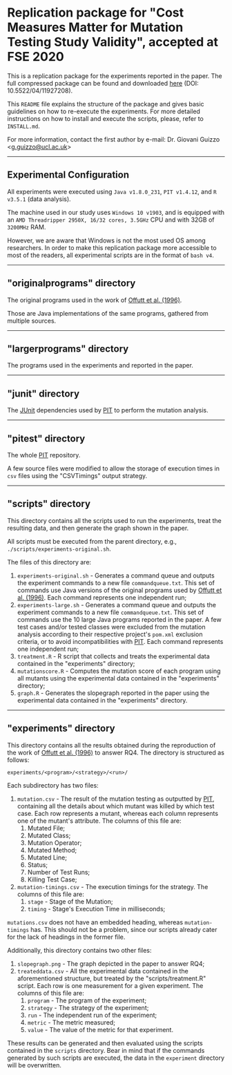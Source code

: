 # Replication package for "Cost Measures Matter for Mutation Testing Study Validity", accepted at FSE 2020

This is a replication package for the experiments reported in the paper. The full compressed package can be found and downloaded [here](https://doi.org/10.5522/04/11927208) (DOI: 10.5522/04/11927208).

This `README` file explains the structure of the package and gives basic guidelines on how to re-execute the experiments. For more detailed instructions on how to install and execute the scripts, please, refer to `INSTALL.md`.

For more information, contact the first author by e-mail: Dr. Giovani Guizzo \<g.guizzo@ucl.ac.uk\>

---

## Experimental Configuration

All experiments were executed using `Java v1.8.0_231`, `PIT v1.4.12`, and `R v3.5.1` (data analysis).

The machine used in our study uses `Windows 10 v1903`, and is equipped with an `AMD Threadripper 2950X, 16/32 cores, 3.5GHz` CPU and with 32GB of `3200MHz` RAM.

However, we are aware that Windows is not the most used OS among researchers. In order to make this replication package more accessible to most of the readers, all experimental scripts are in the format of `bash v4`.

---

## "originalprograms" directory

The original programs used in the work of [Offutt et al. (1996)][1].

Those are Java implementations of the same programs, gathered from multiple sources.

---

## "largerprograms" directory

The programs used in the experiments and reported in the paper.

---

## "junit" directory

The [JUnit][2] dependencies used by [PIT][3] to perform the mutation analysis.

---

## "pitest" directory

The whole [PIT][3] repository.

A few source files were modified to allow the storage of execution times in `csv` files using the "CSVTimings" output strategy.

---

## "scripts" directory

This directory contains all the scripts used to run the experiments, treat the resulting data, and then generate the graph shown in the paper.

All scripts must be executed from the parent directory, e.g., `./scripts/experiments-original.sh`.

The files of this directory are:

1. `experiments-original.sh` - Generates a command queue and outputs the experiment commands to a new file `commandqueue.txt`. This set of commands use Java versions of the original programs used by [Offutt et al. (1996)][1]. Each command represents one independent run;
2. `experiments-large.sh` - Generates a command queue and outputs the experiment commands to a new file `commandqueue.txt`. This set of commands use the 10 large Java programs reported in the paper. A few test cases and/or tested classes were excluded from the mutation analysis according to their respective project's `pom.xml` exclusion criteria, or to avoid incompatibilities with [PIT][3]. Each command represents one independent run;
3. `treatment.R` - R script that collects and treats the experimental data contained in the "experiments" directory;
4. `mutationscore.R` - Computes the mutation score of each program using all mutants using the experimental data contained in the "experiments" directory;
5. `graph.R` - Generates the slopegraph reported in the paper using the experimental data contained in the "experiments" directory.

---

## "experiments" directory

This directory contains all the results obtained during the reproduction of the work of [Offutt et al. (1996)][1] to answer RQ4. The directory is structured as follows:

```
experiments/<program>/<strategy>/<run>/
```

Each subdirectory has two files:

1. `mutation.csv` - The result of the mutation testing as outputted by [PIT][3], containing all the details about which mutant was killed by which test case. Each row represents a mutant, whereas each column represents one of the mutant's attribute. The columns of this file are:
    1. Mutated File;
    2. Mutated Class;
    3. Mutation Operator;
    4. Mutated Method;
    5. Mutated Line;
    6. Status;
    7. Number of Test Runs;
    8. Killing Test Case;
2. `mutation-timings.csv` - The execution timings for the strategy. The columns of this file are:
    1. `stage` - Stage of the Mutation;
    2. `timing` - Stage's Execution Time in milliseconds;

`mutations.csv` does not have an embedded heading, whereas `mutation-timings` has. This should not be a problem, since our scripts already cater for the lack of headings in the former file.

Additionally, this directory contains two other files:

1. `slopegraph.png` - The graph depicted in the paper to answer RQ4;
2. `treateddata.csv` - All the experimental data contained in the aforementioned structure, but treated by the "scripts/treatment.R" script. Each row is one measurement for a given experiment. The columns of this file are:
    1. `program` - The program of the experiment;
    2. `strategy` - The strategy of the experiment;
    3. `run` - The independent run of the experiment;
    4. `metric` - The metric measured;
    5. `value` - The value of the metric for that experiment.

These results can be generated and then evaluated using the scripts contained in the `scripts` directory. Bear in mind that if the commands generated by such scripts are executed, the data in the `experiment` directory will be overwritten.

[1]: http://cse.unl.edu/~grother/papers/tosem96apr.pdf
[2]: https://junit.org/junit4/
[3]: http://pitest.org/
